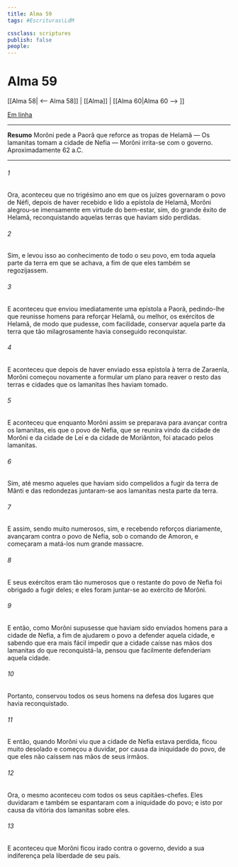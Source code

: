 ```yaml
---
title: Alma 59
tags: #Escrituras\LdM

cssclass: scriptures
publish: false
people:
---
```


# Alma 59
[[Alma 58| <-- Alma 58]] | [[Alma]] | [[Alma 60|Alma 60 --> ]]

[Em linha](https://churchofjesuschrist.org/study/scriptures/bofm/alma/59?lang=por)

---
__Resumo__
Morôni pede a Paorã que reforce as tropas de Helamã — Os lamanitas tomam a cidade de Nefia — Morôni irrita-se com o governo. Aproximadamente 62 a.C.

---
###### 1 
Ora, aconteceu que no trigésimo ano em que os juízes governaram o povo de Néfi, depois de haver recebido e lido a epístola de Helamã, Morôni alegrou-se imensamente em virtude do bem-estar, sim, do grande êxito de Helamã, reconquistando aquelas terras que haviam sido perdidas.

###### 2 
Sim, e levou isso ao conhecimento de todo o seu povo, em toda aquela parte da terra em que se achava, a fim de que eles também se regozijassem.

###### 3 
E aconteceu que enviou imediatamente uma epístola a Paorã, pedindo-lhe que reunisse homens para reforçar Helamã, ou melhor, os exércitos de Helamã, de modo que pudesse, com facilidade, conservar aquela parte da terra que tão milagrosamente havia conseguido reconquistar.

###### 4 
E aconteceu que depois de haver enviado essa epístola à terra de Zaraenla, Morôni começou novamente a formular um plano para reaver o resto das terras e cidades que os lamanitas lhes haviam tomado.

###### 5 
E aconteceu que enquanto Morôni assim se preparava para avançar contra os lamanitas, eis que o povo de Nefia, que se reunira vindo da cidade de Morôni e da cidade de Leí e da cidade de Moriânton, foi atacado pelos lamanitas.

###### 6 
Sim, até mesmo aqueles que haviam sido compelidos a fugir da terra de Mânti e das redondezas juntaram-se aos lamanitas nesta parte da terra.

###### 7 
E assim, sendo muito numerosos, sim, e recebendo reforços diariamente, avançaram contra o povo de Nefia, sob o comando de Amoron, e começaram a matá-los num grande massacre.

###### 8 
E seus exércitos eram tão numerosos que o restante do povo de Nefia foi obrigado a fugir deles; e eles foram juntar-se ao exército de Morôni.

###### 9 
E então, como Morôni supusesse que haviam sido enviados homens para a cidade de Nefia, a fim de ajudarem o povo a defender aquela cidade, e sabendo que era mais fácil impedir que a cidade caísse nas mãos dos lamanitas do que reconquistá-la, pensou que facilmente defenderiam aquela cidade.

###### 10 
Portanto, conservou todos os seus homens na defesa dos lugares que havia reconquistado.

###### 11 
E então, quando Morôni viu que a cidade de Nefia estava perdida, ficou muito desolado e começou a duvidar, por causa da iniquidade do povo, de que eles não caíssem nas mãos de seus irmãos.

###### 12 
Ora, o mesmo aconteceu com todos os seus capitães-chefes. Eles duvidaram e também se espantaram com a iniquidade do povo; e isto por causa da vitória dos lamanitas sobre eles.

###### 13 
E aconteceu que Morôni ficou irado contra o governo, devido a sua indiferença pela liberdade de seu país.


